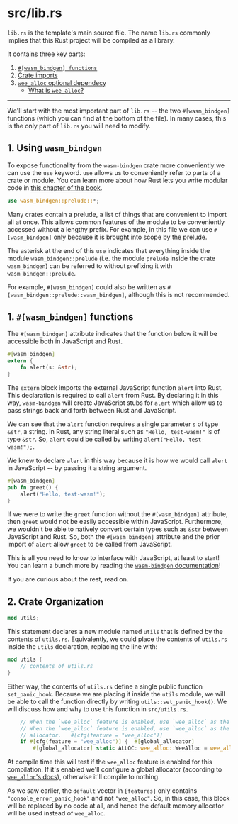 # src/lib.rs

`lib.rs` is the template's main source file. The name `lib.rs` commonly implies that this Rust project will be compiled as a library.

It contains three key parts:

1. [`#[wasm_bindgen] functions`](#a1-wasm_bindgen-functions)
2. [Crate imports](#a2-crate-imports)
3. [`wee_alloc` optional dependecy](#a3-wee_alloc-optional-dependecy)
	- [What is `wee_alloc`?](#what-is-wee_alloc)

---

We'll start with the most important part of `lib.rs` -- the two `#[wasm_bindgen]` functions (which you can find at the bottom of the file). In many cases, this is the only part of `lib.rs` you will need to modify.

## 1. Using `wasm_bindgen`

To expose functionality from the `wasm-bindgen` crate more conveniently we can use the `use` keyword.
`use` allows us to conveniently refer to parts of a crate or module. You can learn more about how Rust
lets you write modular code in [this chapter of the book](https://doc.rust-lang.org/book/ch07-02-modules-and-use-to-control-scope-and-privacy.html).

```rust
use wasm_bindgen::prelude::*;
```

Many crates contain a prelude, a list of things that are convenient to import
all at once. This allows common features of the module to be conveniently
accessed without a lengthy prefix. For example, in this file we can use
`#[wasm_bindgen]` only because it is brought into scope by the prelude.

The asterisk at the end of this `use` indicates that everything inside the module `wasm_bindgen::prelude` (i.e. the module `prelude` inside the crate `wasm_bindgen`) can be referred to without prefixing it with `wasm_bindgen::prelude`.

For example, `#[wasm_bindgen]` could also be written as `#[wasm_bindgen::prelude::wasm_bindgen]`, although this is not recommended.

## 1. `#[wasm_bindgen]` functions

The `#[wasm_bindgen]` attribute indicates that the function below it will be accessible both in JavaScript and Rust.

```rust
#[wasm_bindgen]
extern {
    fn alert(s: &str);
}
```

The `extern` block imports the external JavaScript function `alert` into Rust. This declaration is required to call `alert` from Rust. By declaring it in this way, `wasm-bindgen` will create JavaScript stubs for `alert` which allow us to pass strings back and forth between Rust and JavaScript.

We can see that the `alert` function requires a single parameter `s` of type `&str`, a string. In Rust, any string literal such as `"Hello, test-wasm!"` is of type `&str`. So, `alert` could be called by writing `alert("Hello, test-wasm!");`.

We knew to declare `alert` in this way because it is how we would call `alert` in JavaScript -- by passing it a string argument.

```rust
#[wasm_bindgen]
pub fn greet() {
    alert("Hello, test-wasm!");
}
```

If we were to write the `greet` function without the `#[wasm_bindgen]` attribute, then `greet` would not be easily accessible within JavaScript. Furthermore, we wouldn't be able to natively convert certain types such as `&str` between JavaScript and Rust. So, both the `#[wasm_bindgen]` attribute and the prior import of `alert` allow `greet` to be called from JavaScript.

This is all you need to know to interface with JavaScript, at least to start! You can learn a bunch more by reading the
[`wasm-bindgen` documentation]!

[`wasm-bindgen` documentation]: https://rustwasm.github.io/docs/wasm-bindgen/

If you are curious about the rest, read on.

## 2. Crate Organization

```rust
mod utils;
```
This statement declares a new module named `utils` that is defined by the contents of `utils.rs`. Equivalently, we could place the contents of `utils.rs` inside the `utils` declaration, replacing the line with:

```rust
mod utils {
    // contents of utils.rs
}
```

Either way, the contents of `utils.rs` define a single public function `set_panic_hook`. Because we are placing it inside the `utils` module, we will be able to call the function directly by writing `utils::set_panic_hook()`. We will discuss how and why to use this function in `src/utils.rs`.


```rust
    // When the `wee_alloc` feature is enabled, use `wee_alloc` as the global
    // When the `wee_alloc` feature is enabled, use `wee_alloc` as the global	// allocator.
    // allocator.	#[cfg(feature = "wee_alloc")]
    if #[cfg(feature = "wee_alloc")] {	#[global_allocator]
        #[global_allocator]	static ALLOC: wee_alloc::WeeAlloc = wee_alloc::WeeAlloc::INIT;
```

At compile time this will test if the `wee_alloc` feature is enabled for this
compilation. If it's enabled we'll configure a global allocator (according to
[`wee_alloc`'s docs][wee-alloc-docs]), otherwise it'll compile to nothing.

[wee-alloc-docs]: https://docs.rs/wee_alloc/0.4.3/wee_alloc/

As we saw earlier, the `default` vector in `[features]` only contains `"console_error_panic_hook"` and not `"wee_alloc"`. So, in this case, this 
block will be replaced by no code at all, and hence the default memory allocator will be used instead of `wee_alloc`.

